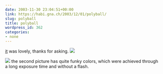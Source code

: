 ```yaml
---
date: 2003-11-30 23:04:51+00:00
link: https://habi.gna.ch/2003/12/01/polyball/
slug: polyball
title: polyball
wordpress_id: 362
categories:
- none
---
```


[it](http://www.polyball.ch/) was lovely, thanks for asking.
[![](https://habi.gna.ch/blog/images/DSC02572-tm.jpg)](https://habi.gna.ch/blog/images/DSC02572.jpg)

[![](https://habi.gna.ch/blog/images/DSC02556-tm.jpg)](https://habi.gna.ch/blog/images/DSC02556.jpg)
the second picture has quite funky colors, which were achieved through a long exposure time and without a flash.
